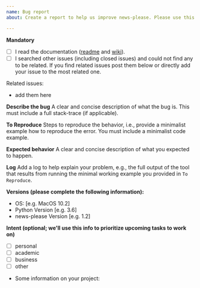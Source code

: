 ```yaml
---
name: Bug report
about: Create a report to help us improve news-please. Please use this issue template when reporting a bug or other issue, always. It helps us to better understand the issue at hand.

---
```


**Mandatory**
* [ ] I read the documentation ([readme](https://github.com/fhamborg/news-please/blob/master/README.md) and [wiki](https://github.com/fhamborg/news-please/wiki)).
* [ ] I searched other issues (including closed issues) and could not find any to be related. If you find related issues post them below or directly add your issue to the most related one.

Related issues:
* add them here

**Describe the bug**
A clear and concise description of what the bug is. This must include a full stack-trace (if applicable).

**To Reproduce**
Steps to reproduce the behavior, i.e., provide a minimalist example how to reproduce the error. You must include a minimalist code example.

**Expected behavior**
A clear and concise description of what you expected to happen.

**Log**
Add a log to help explain your problem, e.g., the full output of the tool that results from running the minimal working example you provided in `To Reproduce`.

**Versions (please complete the following information):**
 - OS: [e.g. MacOS 10.2]
 - Python Version [e.g. 3.6]
 - news-please Version [e.g. 1.2]

**Intent (optional; we'll use this info to prioritize upcoming tasks to work on)**
* [ ] personal
* [ ] academic
* [ ] business
* [ ] other
* Some information on your project: 
